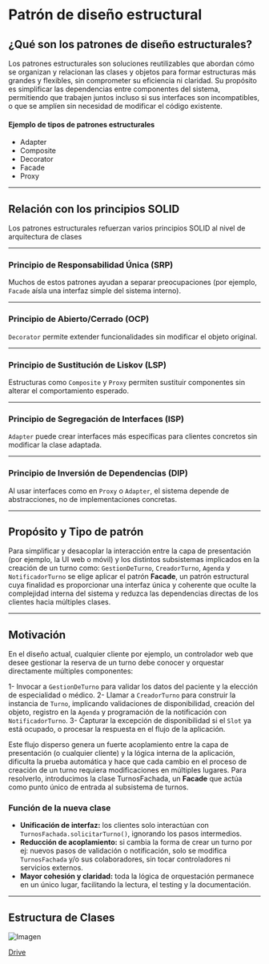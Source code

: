 # Patrón de diseño estructural

## ¿Qué son los patrones de diseño estructurales?
Los patrones estructurales son soluciones reutilizables que abordan cómo se organizan y relacionan las clases y objetos para formar estructuras más grandes y flexibles, sin comprometer su eficiencia ni claridad.
Su propósito es simplificar las dependencias entre componentes del sistema, permitiendo que trabajen juntos incluso si sus interfaces son incompatibles, o que se amplíen sin necesidad de modificar el código existente.

#### Ejemplo de tipos de patrones estructurales
- Adapter
- Composite
- Decorator
- Facade
- Proxy

---

## Relación con los principios SOLID
Los patrones estructurales refuerzan varios principios SOLID al nivel de arquitectura de clases

---

### Principio de Responsabilidad Única (SRP)
Muchos de estos patrones ayudan a separar preocupaciones (por ejemplo, `Facade` aísla una interfaz simple del sistema interno).

---

### Principio de Abierto/Cerrado (OCP)
`Decorator` permite extender funcionalidades sin modificar el objeto original.

---

### Principio de Sustitución de Liskov (LSP)
Estructuras como `Composite` y `Proxy` permiten sustituir componentes sin alterar el comportamiento esperado.

---

### Principio de Segregación de Interfaces (ISP)
`Adapter` puede crear interfaces más específicas para clientes concretos sin modificar la clase adaptada.

---

### Principio de Inversión de Dependencias (DIP)
Al usar interfaces como en `Proxy` o `Adapter`, el sistema depende de abstracciones, no de implementaciones concretas.

---

## Propósito y Tipo de patrón
Para simplificar y desacoplar la interacción entre la capa de presentación (por ejemplo, la UI web o móvil) y los distintos subsistemas implicados en la creación de un turno como: `GestionDeTurno`, `CreadorTurno`, `Agenda` y `NotificadorTurno` se elige aplicar el patrón **Facade**, un patrón estructural cuya finalidad es proporcionar una interfaz única y coherente que oculte la complejidad interna del sistema y reduzca las dependencias directas de los clientes hacia múltiples clases.

---

## Motivación
En el diseño actual, cualquier cliente por ejemplo, un controlador web que desee gestionar la reserva de un turno debe conocer y orquestar directamente múltiples componentes:

1- Invocar a `GestionDeTurno` para validar los datos del paciente y la elección de especialidad o médico.
2- Llamar a `CreadorTurno` para construir la instancia de `Turno`, implicando validaciones de disponibilidad, creación del objeto, registro en la `Agenda` y programación de la notificación con `NotificadorTurno`.
3- Capturar la excepción de disponibilidad si el `Slot` ya está ocupado, o procesar la respuesta en el flujo de la aplicación.

Este flujo disperso genera un fuerte acoplamiento entre la capa de presentación (o cualquier cliente) y la lógica interna de la aplicación, dificulta la prueba automática y hace que cada cambio en el proceso de creación de un turno requiera modificaciones en múltiples lugares.
Para resolverlo, introducimos la clase TurnosFachada, un **Facade** que actúa como punto único de entrada al subsistema de turnos.

### Función de la nueva clase
- **Unificación de interfaz:** los clientes solo interactúan con `TurnosFachada.solicitarTurno()`, ignorando los pasos intermedios.
- **Reducción de acoplamiento:** si cambia la forma de crear un turno por ej: nuevos pasos de validación o notificación, solo se modifica `TurnosFachada` y/o sus colaboradores, sin tocar controladores ni servicios externos.
- **Mayor cohesión y claridad:** toda la lógica de orquestación permanece en un único lugar, facilitando la lectura, el testing y la documentación.

---

## Estructura de Clases

![Imagen](https://drive.google.com/uc?export=view&id=1VgJNcDNE-sO_h1exq93MG9NBCzSfi9xa)

[Drive](https://drive.google.com/file/d/1VgJNcDNE-sO_h1exq93MG9NBCzSfi9xa/view?usp=sharing)
